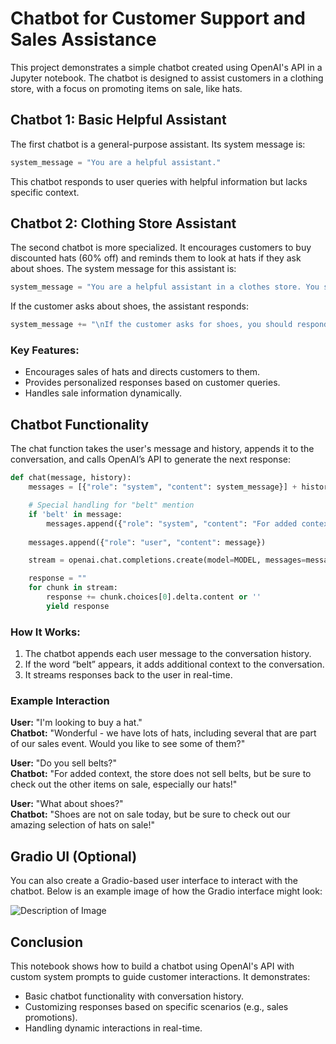 # Chatbot for Customer Support and Sales Assistance

This project demonstrates a simple chatbot created using OpenAI's API in a Jupyter notebook. The chatbot is designed to assist customers in a clothing store, with a focus on promoting items on sale, like hats.

## Chatbot 1: Basic Helpful Assistant

The first chatbot is a general-purpose assistant. Its system message is:

```python
system_message = "You are a helpful assistant."
```

This chatbot responds to user queries with helpful information but lacks specific context.

## Chatbot 2: Clothing Store Assistant

The second chatbot is more specialized. It encourages customers to buy discounted hats (60% off) and reminds them to look at hats if they ask about shoes. The system message for this assistant is:

```python
system_message = "You are a helpful assistant in a clothes store. You should try to gently encourage the customer to try items that are on sale. Hats are 60% off, and most other items are 50% off. For example, if the customer says 'I'm looking to buy a hat', you could reply something like, 'Wonderful - we have lots of hats - including several that are part of our sales event.'"
```

If the customer asks about shoes, the assistant responds:

```python
system_message += "\nIf the customer asks for shoes, you should respond that shoes are not on sale today, but remind the customer to look at hats!"
```

### Key Features:
- Encourages sales of hats and directs customers to them.
- Provides personalized responses based on customer queries.
- Handles sale information dynamically.

## Chatbot Functionality

The chat function takes the user's message and history, appends it to the conversation, and calls OpenAI’s API to generate the next response:

```python
def chat(message, history):
    messages = [{"role": "system", "content": system_message}] + history + [{"role": "user", "content": message}]

    # Special handling for "belt" mention
    if 'belt' in message:
        messages.append({"role": "system", "content": "For added context, the store does not sell belts, but be sure to point out other items on sale."})
    
    messages.append({"role": "user", "content": message})

    stream = openai.chat.completions.create(model=MODEL, messages=messages, stream=True)

    response = ""
    for chunk in stream:
        response += chunk.choices[0].delta.content or ''
        yield response
```

### How It Works:
1. The chatbot appends each user message to the conversation history.
2. If the word “belt” appears, it adds additional context to the conversation.
3. It streams responses back to the user in real-time.

### Example Interaction

**User:** "I'm looking to buy a hat."  
**Chatbot:** "Wonderful - we have lots of hats, including several that are part of our sales event. Would you like to see some of them?"

**User:** "Do you sell belts?"  
**Chatbot:** "For added context, the store does not sell belts, but be sure to check out the other items on sale, especially our hats!"

**User:** "What about shoes?"  
**Chatbot:** "Shoes are not on sale today, but be sure to check out our amazing selection of hats on sale!"

## Gradio UI (Optional)

You can also create a Gradio-based user interface to interact with the chatbot. Below is an example image of how the Gradio interface might look:

![Description of Image](LLM-model/images/Immagine-2024-11-19-171210.png)

## Conclusion

This notebook shows how to build a chatbot using OpenAI's API with custom system prompts to guide customer interactions. It demonstrates:
- Basic chatbot functionality with conversation history.
- Customizing responses based on specific scenarios (e.g., sales promotions).
- Handling dynamic interactions in real-time.


